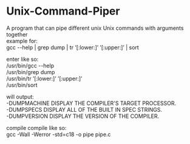 # Unix-Command-Piper
A program that can pipe different unix Unix commands with arguments together <br>
example for:<br>
gcc --help | grep dump | tr ’[:lower:]’ ’[:upper:]’ | sort<br>

enter like so:<br>
/usr/bin/gcc --help<br>
/usr/bin/grep dump<br>
/usr/bin/tr ’[:lower:]’ ’[:upper:]’<br>
/usr/bin/sort<br>

will output:<br>
-DUMPMACHINE             DISPLAY THE COMPILER'S TARGET PROCESSOR.<br>
-DUMPSPECS               DISPLAY ALL OF THE BUILT IN SPEC STRINGS.<br>
-DUMPVERSION             DISPLAY THE VERSION OF THE COMPILER.<br>

compile compile like so:<br>
gcc -Wall -Werror -std=c18 -o pipe pipe.c<br>
